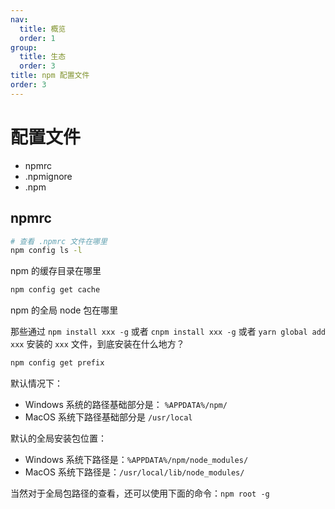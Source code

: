 ```yaml
---
nav:
  title: 概览
  order: 1
group:
  title: 生态
  order: 3
title: npm 配置文件
order: 3
---
```


# 配置文件

- npmrc
- .npmignore
- .npm

## npmrc


```bash
# 查看 .npmrc 文件在哪里
npm config ls -l
```

npm 的缓存目录在哪里

```bash
npm config get cache
```

npm 的全局 node 包在哪里

那些通过 `npm install xxx -g` 或者 `cnpm install xxx -g` 或者 `yarn global add xxx` 安装的 `xxx` 文件，到底安装在什么地方？

```bash
npm config get prefix
```

默认情况下：

- Windows 系统的路径基础部分是： `%APPDATA%/npm/`
- MacOS 系统下路径基础部分是 `/usr/local`

默认的全局安装包位置：

- Windows 系统下路径是：`%APPDATA%/npm/node_modules/`
- MacOS 系统下路径是：`/usr/local/lib/node_modules/`

当然对于全局包路径的查看，还可以使用下面的命令：`npm root -g`